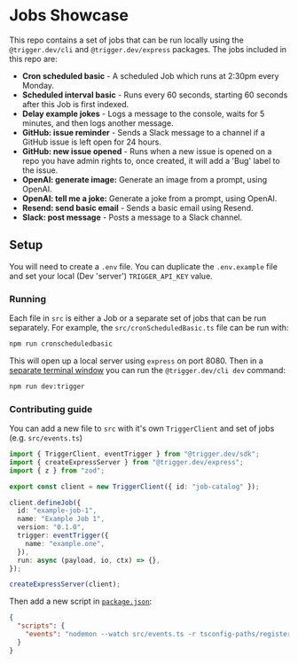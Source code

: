 # Jobs Showcase

This repo contains a set of jobs that can be run locally using the `@trigger.dev/cli` and `@trigger.dev/express` packages. The jobs included in this repo are:

- **Cron scheduled basic** - A scheduled Job which runs at 2:30pm every Monday.
- **Scheduled interval basic** - Runs every 60 seconds, starting 60 seconds after this Job is first indexed.
- **Delay example jokes** - Logs a message to the console, waits for 5 minutes, and then logs another message.
- **GitHub: issue reminder** - Sends a Slack message to a channel if a GitHub issue is left open for 24 hours.
- **GitHub: new issue opened** - Runs when a new issue is opened on a repo you have admin rights to, once created, it will add a 'Bug' label to the issue.
- **OpenAI: generate image:** Generate an image from a prompt, using OpenAI.
- **OpenAI: tell me a joke:** Generate a joke from a prompt, using OpenAI.
- **Resend: send basic email** - Sends a basic email using Resend.
- **Slack: post message** - Posts a message to a Slack channel.

## Setup

You will need to create a `.env` file. You can duplicate the `.env.example` file and set your local (Dev 'server') `TRIGGER_API_KEY` value.

### Running

Each file in `src` is either a Job or a separate set of jobs that can be run separately. For example, the `src/cronScheduledBasic.ts` file can be run with:

```sh
npm run cronscheduledbasic
```

This will open up a local server using `express` on port 8080. Then in a <u>separate terminal window</u> you can run the `@trigger.dev/cli dev` command:

```sh
npm run dev:trigger
```

### Contributing guide

You can add a new file to `src` with it's own `TriggerClient` and set of jobs (e.g. `src/events.ts`)

```ts
import { TriggerClient, eventTrigger } from "@trigger.dev/sdk";
import { createExpressServer } from "@trigger.dev/express";
import { z } from "zod";

export const client = new TriggerClient({ id: "job-catalog" });

client.defineJob({
  id: "example-job-1",
  name: "Example Job 1",
  version: "0.1.0",
  trigger: eventTrigger({
    name: "example.one",
  }),
  run: async (payload, io, ctx) => {},
});

createExpressServer(client);
```

Then add a new script in [`package.json`](./package.json):

```json
{
  "scripts": {
    "events": "nodemon --watch src/events.ts -r tsconfig-paths/register -r dotenv/config src/events.ts"
  }
}
```
